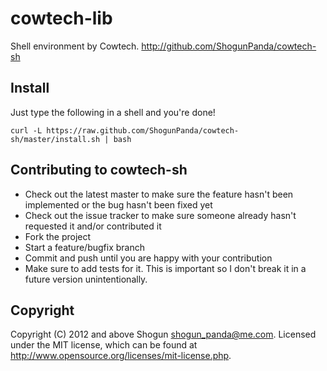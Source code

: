 # cowtech-lib

Shell environment by Cowtech.
http://github.com/ShogunPanda/cowtech-sh

## Install

Just type the following in a shell and you're done!

`curl -L https://raw.github.com/ShogunPanda/cowtech-sh/master/install.sh | bash`

## Contributing to cowtech-sh
 
* Check out the latest master to make sure the feature hasn't been implemented or the bug hasn't been fixed yet
* Check out the issue tracker to make sure someone already hasn't requested it and/or contributed it
* Fork the project
* Start a feature/bugfix branch
* Commit and push until you are happy with your contribution
* Make sure to add tests for it. This is important so I don't break it in a future version unintentionally.

## Copyright

Copyright (C) 2012 and above Shogun <shogun_panda@me.com>.
Licensed under the MIT license, which can be found at http://www.opensource.org/licenses/mit-license.php.